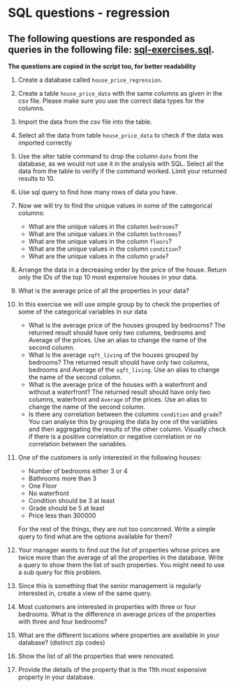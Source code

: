 # SQL questions - regression

## The following questions are responded as queries in the following file:  [sql-exercises.sql](https://github.com/Alex-Skp/Case-Study-Regression/blob/main/sql/sql-exercises.sql).

**The questions are copied in the script too, for better readability** 

1. Create a database called `house_price_regression`.
2. Create a table `house_price_data` with the same columns as given in the csv file. Please make sure you use the correct data types for the columns.
3. Import the data from the csv file into the table. 
4.  Select all the data from table `house_price_data` to check if the data was imported correctly
5.  Use the alter table command to drop the column `date` from the database, as we would not use it in the analysis with SQL. Select all the data from the table to verify if the command worked. Limit your returned results to 10.
6.  Use sql query to find how many rows of data you have.
7.  Now we will try to find the unique values in some of the categorical columns:

    - What are the unique values in the column `bedrooms`?
    - What are the unique values in the column `bathrooms`?
    - What are the unique values in the column `floors`?
    - What are the unique values in the column `condition`?
    - What are the unique values in the column `grade`?

8.  Arrange the data in a decreasing order by the price of the house. Return only the IDs of the top 10 most expensive houses in your data.
9.  What is the average price of all the properties in your data?
10. In this exercise we will use simple group by to check the properties of some of the categorical variables in our data

    - What is the average price of the houses grouped by bedrooms? The returned result should have only two columns, bedrooms and Average of the prices. Use an alias to change the name of the second column.
    - What is the average `sqft_living` of the houses grouped by bedrooms? The returned result should have only two columns, bedrooms and Average of the `sqft_living`. Use an alias to change the name of the second column.
    - What is the average price of the houses with a waterfront and without a waterfront? The returned result should have only two columns, waterfront and `Average` of the prices. Use an alias to change the name of the second column.
    - Is there any correlation between the columns `condition` and `grade`? You can analyse this by grouping the data by one of the variables and then aggregating the results of the other column. Visually check if there is a positive correlation or negative correlation or no correlation between the variables.

11. One of the customers is only interested in the following houses:

    - Number of bedrooms either 3 or 4
    - Bathrooms more than 3
    - One Floor
    - No waterfront
    - Condition should be 3 at least
    - Grade should be 5 at least
    - Price less than 300000

    For the rest of the things, they are not too concerned. Write a simple query to find what are the options available for them?

12. Your manager wants to find out the list of properties whose prices are twice more than the average of all the properties in the database. Write a query to show them the list of such properties. You might need to use a sub query for this problem.
13. Since this is something that the senior management is regularly interested in, create a view of the same query.
14. Most customers are interested in properties with three or four bedrooms. What is the difference in average prices of the properties with three and four bedrooms?
15. What are the different locations where properties are available in your database? (distinct zip codes)
16. Show the list of all the properties that were renovated.
17. Provide the details of the property that is the 11th most expensive property in your database.
